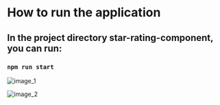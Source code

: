 # How to run the application


## In the project directory star-rating-component, you can run:

### `npm run start`

![image_1](https://github.com/sanyam150/Star-Rating-Component/assets/102587941/ad868519-08d1-4f1a-b257-0e4c88a2e519)

![image_2](https://github.com/sanyam150/Star-Rating-Component/assets/102587941/71dc8b85-8421-4612-a20f-c0aaa823576c)
